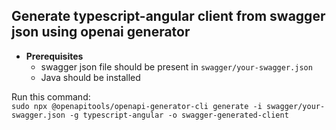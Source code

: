 ## Generate typescript-angular client from swagger json using openai generator

- **Prerequisites**
  - swagger json file should be present in `swagger/your-swagger.json`
  - Java should be installed

Run this command: <br>
`sudo npx @openapitools/openapi-generator-cli generate -i swagger/your-swagger.json -g typescript-angular -o swagger-generated-client`
